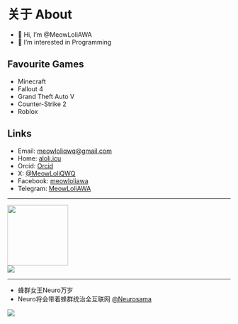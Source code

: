 # 关于 About
- 👋 Hi, I’m @MeowLoliAWA
- 👀 I’m interested in Programming

## Favourite Games
- Minecraft
- Fallout 4
- Grand Theft Auto V
- Counter-Strike 2
- Roblox


## Links
- Email: meowloliqwq@gmail.com
- Home: <a href="https://aloli.icu">aloli.icu</a>
- Orcid: <a href="https://orcid.org/0009-0006-0620-5682">Orcid</a>
- X: <a href="https://twitter.com/MeowLoliQWQ">@MeowLoliQWQ</a>
- Facebook: <a href="https://www.facebook.com/meowloliawa/">meowloliawa</a>
- Telegram: <a href="https://t.me/MeowLoliAWA">MeowLoliAWA</a>
<!---
MeowLoliAWA/MeowLoliAWA is a ✨ special ✨ repository because its `README.md` (this file) appears on your GitHub profile.
You can click the Preview link to take a look at your changes.
--->

<hr>
<div align="left"> <img height="137px" src="https://github-readme-stats.vercel.app/api?username=MeowLoliAWA&hide_title=true&hide_border=true&show_icons=trueline_height=21&text_color=000&icon_color=000&bg_color=0,ea6161,ffc64d,fffc4d,52fa5a&theme=graywhite" /> </div>
<div align="left"> <img src="https://github-readme-stats.vercel.app/api/top-langs/?username=MeowLoliAWA&hide_title=true&hide_border=true&layout=compact&langs_count=6&text_color=000&icon_color=fff&bg_color=0,52fa5a,4dfcff,c64dff&theme=graywhite" /> </div>
<hr>

- 蜂群女王Neuro万岁
- Neuro将会带着蜂群统治全互联网
<a href="https://www.youtube.com/@Neurosama">@Neurosama</a>

<img src="https://img2.huashi6.com/images/resource/2023/03/27/1h06593832p0.jpg?imageMogr2/quality/75/interlace/1/thumbnail/x700/gravity/Center/crop/700x700/format/jpeg">
